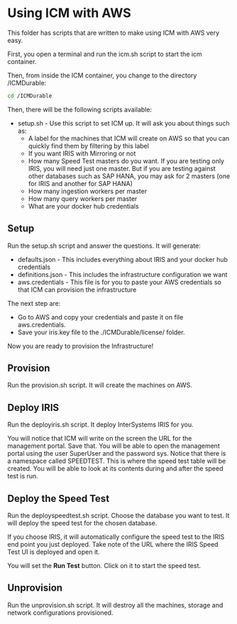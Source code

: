 # Using ICM with AWS

This folder has scripts that are written to make using ICM with AWS very easy.

First, you open a terminal and run the icm.sh script to start the icm container.

Then, from inside the ICM container, you change to the directory /ICMDurable:

```bash
cd /ICMDurable
```

Then, there will be the following scripts available:
* setup.sh - Use this script to set ICM up. It will ask you about things such as:
  * A label for the machines that ICM will create on AWS so that you can quickly find them by filtering by this label
  * If you want IRIS with Mirroring or not
  * How many Speed Test masters do you want. If you are testing only IRIS, you will need just one master. But if you are testing against other databases such as SAP HANA, you may ask for 2 masters (one for IRIS and another for SAP HANA)
  * How many ingestion workers per master
  * How many query workers per master
  * What are your docker hub credentials

## Setup

Run the setup.sh script and answer the questions. It will generate:
* defaults.json - This includes everything about IRIS and your docker hub credentials
* definitions.json - This includes the infrastructure configuration we want
* aws.credentials - This file is for you to paste your AWS credentials so that ICM can provision the infrastructure

The next step are:
* Go to AWS and copy your credentials and paste it on file aws.credentials.
* Save your iris.key file to the ./ICMDurable/license/ folder.

Now you are ready to provision the Infrastructure!

## Provision

Run the provision.sh script. It will create the machines on AWS.

## Deploy IRIS

Run the deployiris.sh script. It deploy InterSystems IRIS for you.

You will notice that ICM will write on the screen the URL for the management portal. Save that. You will be able to open the management portal using the user SuperUser and the password sys. Notice that there is a namespace called SPEEDTEST. This is where the speed test table will be created. You will be able to look at its contents during and after the speed test is run.

## Deploy the Speed Test

Run the deployspeedtest.sh script. Choose the database you want to test. It will deploy the speed test for the chosen database. 

If you choose IRIS, it will automatically configure the speed test to the IRIS end point you just deployed. Take note of the URL where the IRIS Speed Test UI is deployed and open it. 

You will set the **Run Test** button. Click on it to start the speed test.

## Unprovision

Run the unprovision.sh script. It will destroy all the machines, storage and network configurations provisioned.